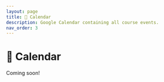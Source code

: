 ```yaml
---
layout: page
title: 📆 Calendar
description: Google Calendar containing all course events.
nav_order: 3
---
```


# 📆 Calendar

Coming soon!

<!-- ### Lectures and Discussions (<a style="color:blue; text-decoration: none">blue</a>)

Lectures are held in **Center Hall 109 📍 ([map](https://map.concept3d.com/?id=1005#!m/163044))**, and discussion is held in **Pepper Canyon Hall 122 📍 ([map](https://map.concept3d.com/?id=1005#!m/246320))**. You may join all lectures and discussions remotely via Zoom by clicking the "Zoom Link" button below, though in-person attendance is encouraged.

### In-Person Office Hours (<a style="color:chocolate; text-decoration: none">orange</a>)

Most office hours are held in-person (shown in orange in the calendar below, starting with [IP], which stands for "in-person"). These are held on the second floor of the east wing of the **San Diego Supercomputer Center 📍 ([map](https://map.concept3d.com/?id=1005#!m/165141))**. Enter SDSC from the main entrance on Hopkins Drive, take the elevator up to the second floor, turn left at the kitchen, and meet in the common area. You will need a code to enter the building; the code is in [this Campuswire post](https://campuswire.com/c/G325FA25B/feed/13). Make sure to hit the # key after typing in the code.

### Remote Office Hours (<a style="color:green; text-decoration: none">green</a>)

Some office hours are held remotely. To access a remote office hour (shown in green in the calendar below), click the "Zoom Link" button below to join the Zoom meeting. All green events are remote office hours, even though they don't explicitly say that they are remote.

**Notes:** 

- A few office hours per week are "hybrid", meaning that you can attend them both remotely or in-person; such office hours will appear both green and orange in the calendar below.

- When attending office hours, course staff may ask you to make a "ticket" on the queue at [autograder.ucsd.edu](https://autograder.ucsd.edu). To do so, log into the queue, click "Create New Ticket", and add a brief title for your ticket indicating what you need help with. Room and Workstation are required to fill out for submitting a ticket, so just randomly select a location. (Note: despite it being called "Autograder", it does not grade anything, it is purely a queue!)

[Zoom Link](https://ucsd.zoom.us/j/92137281308){: .btn .btn-blue }

<iframe src="https://calendar.google.com/calendar/embed?height=600&wkst=1&bgcolor=%23ffffff&ctz=America%2FLos_Angeles&showTitle=0&mode=WEEK&showTabs=1&showPrint=0&showCalendars=0&showTz=1&src=Y19iNTdobjNwNXRsbmI5NnZma3Q0bWM0b2NiY0Bncm91cC5jYWxlbmRhci5nb29nbGUuY29t&src=Y19hOGQxcWk4NDZnODNpZmZrYzBncjAwZ2hlZ0Bncm91cC5jYWxlbmRhci5nb29nbGUuY29t&src=Y19rNGVtcGUzOWk2ZW11cTFxMzFnNmgyanBha0Bncm91cC5jYWxlbmRhci5nb29nbGUuY29t&color=%23F09300&color=%234285F4&color=%237CB342" style="border:solid 1px #777" width="800" height="600" frameborder="0" scrolling="no"></iframe> -->